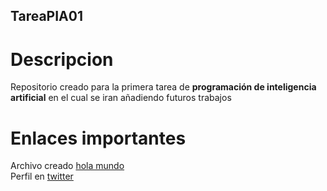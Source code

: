## TareaPIA01

# Descripcion

Repositorio creado para la primera tarea de **programación de inteligencia artificial** en el cual se iran añadiendo futuros trabajos


# Enlaces importantes

Archivo creado [hola mundo](hola_mundo.py)
<br>
Perfil en [twitter](https://twitter.com/ia_jdev)
